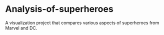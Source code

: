 # Analysis-of-superheroes 
A visualization project that compares various aspects of superheroes from Marvel and DC.
